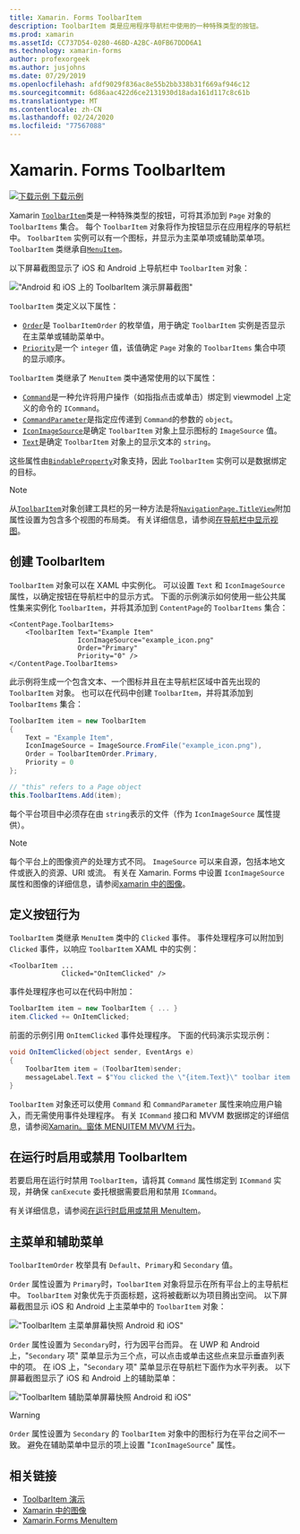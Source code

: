 ```yaml
---
title: Xamarin. Forms ToolbarItem
description: ToolbarItem 类是应用程序导航栏中使用的一种特殊类型的按钮。
ms.prod: xamarin
ms.assetId: CC737D54-0280-46BD-A2BC-A0FB67DDD6A1
ms.technology: xamarin-forms
author: profexorgeek
ms.author: jusjohns
ms.date: 07/29/2019
ms.openlocfilehash: afdf9029f836ac8e55b2bb338b31f669af946c12
ms.sourcegitcommit: 6d86aac422d6ce2131930d18ada161d117c8c61b
ms.translationtype: MT
ms.contentlocale: zh-CN
ms.lasthandoff: 02/24/2020
ms.locfileid: "77567088"
---
```

# <a name="xamarinforms-toolbaritem"></a>Xamarin. Forms ToolbarItem

[![下载示例](~/media/shared/download.png) 下载示例](https://docs.microsoft.com/samples/xamarin/xamarin-forms-samples/userinterface-toolbaritem/)

Xamarin [`ToolbarItem`](xref:Xamarin.Forms.ToolbarItem)类是一种特殊类型的按钮，可将其添加到 `Page` 对象的 `ToolbarItems` 集合。 每个 `ToolbarItem` 对象将作为按钮显示在应用程序的导航栏中。 `ToolbarItem` 实例可以有一个图标，并显示为主菜单项或辅助菜单项。 `ToolbarItem` 类继承自[`MenuItem`](xref:Xamarin.Forms.MenuItem)。

以下屏幕截图显示了 iOS 和 Android 上导航栏中 `ToolbarItem` 对象：

!["Android 和 iOS 上的 ToolbarItem 演示屏幕截图"](toolbaritem-images/toolbaritem-device-screenshot.png "Android 和 iOS 上的 ToolbarItem 演示屏幕截图")

`ToolbarItem` 类定义以下属性：

* [`Order`](xref:Xamarin.Forms.ToolbarItem.Order)是 `ToolbarItemOrder` 的枚举值，用于确定 `ToolbarItem` 实例是否显示在主菜单或辅助菜单中。
* [`Priority`](xref:Xamarin.Forms.ToolbarItem.Priority)是一个 `integer` 值，该值确定 `Page` 对象的 `ToolbarItems` 集合中项的显示顺序。

`ToolbarItem` 类继承了 `MenuItem` 类中通常使用的以下属性：

* [`Command`](xref:Xamarin.Forms.MenuItem.Command)是一种允许将用户操作（如指指点击或单击）绑定到 viewmodel 上定义的命令的 `ICommand`。
* [`CommandParameter`](xref:Xamarin.Forms.MenuItem.CommandParameter)是指定应传递到 `Command`的参数的 `object`。
* [`IconImageSource`](xref:Xamarin.Forms.MenuItem.IconImageSource)是确定 `ToolbarItem` 对象上显示图标的 `ImageSource` 值。
* [`Text`](xref:Xamarin.Forms.MenuItem.Text)是确定 `ToolbarItem` 对象上的显示文本的 `string`。

这些属性由[`BindableProperty`](xref:Xamarin.Forms.BindableProperty)对象支持，因此 `ToolbarItem` 实例可以是数据绑定的目标。

> [!NOTE]
> 从[`ToolbarItem`](xref:Xamarin.Forms.ToolbarItem)对象创建工具栏的另一种方法是将[`NavigationPage.TitleView`](xref:Xamarin.Forms.NavigationPage.TitleViewProperty)附加属性设置为包含多个视图的布局类。 有关详细信息，请参阅[在导航栏中显示视图](~/xamarin-forms/app-fundamentals/navigation/hierarchical.md#displaying-views-in-the-navigation-bar)。

## <a name="create-a-toolbaritem"></a>创建 ToolbarItem

`ToolbarItem` 对象可以在 XAML 中实例化。 可以设置 `Text` 和 `IconImageSource` 属性，以确定按钮在导航栏中的显示方式。 下面的示例演示如何使用一些公共属性集来实例化 `ToolbarItem`，并将其添加到 `ContentPage`的 `ToolbarItems` 集合：

```xaml
<ContentPage.ToolbarItems>
    <ToolbarItem Text="Example Item"
                 IconImageSource="example_icon.png"
                 Order="Primary"
                 Priority="0" />
</ContentPage.ToolbarItems>
```

此示例将生成一个包含文本、一个图标并且在主导航栏区域中首先出现的 `ToolbarItem` 对象。 也可以在代码中创建 `ToolbarItem`，并将其添加到 `ToolbarItems` 集合：

```csharp
ToolbarItem item = new ToolbarItem
{
    Text = "Example Item",
    IconImageSource = ImageSource.FromFile("example_icon.png"),
    Order = ToolbarItemOrder.Primary,
    Priority = 0
};

// "this" refers to a Page object
this.ToolbarItems.Add(item);
```

每个平台项目中必须存在由 `string`表示的文件（作为 `IconImageSource` 属性提供）。

> [!NOTE]
> 每个平台上的图像资产的处理方式不同。 `ImageSource` 可以来自源，包括本地文件或嵌入的资源、URI 或流。 有关在 Xamarin. Forms 中设置 `IconImageSource` 属性和图像的详细信息，请参阅[xamarin 中的图像](~/xamarin-forms/user-interface/images.md)。

## <a name="define-button-behavior"></a>定义按钮行为

`ToolbarItem` 类继承 `MenuItem` 类中的 `Clicked` 事件。 事件处理程序可以附加到 `Clicked` 事件，以响应 `ToolbarItem` XAML 中的实例：

```xaml
<ToolbarItem ...
             Clicked="OnItemClicked" />
```

事件处理程序也可以在代码中附加：

```csharp
ToolbarItem item = new ToolbarItem { ... }
item.Clicked += OnItemClicked;
```

前面的示例引用 `OnItemClicked` 事件处理程序。 下面的代码演示实现示例：

```csharp
void OnItemClicked(object sender, EventArgs e)
{
    ToolbarItem item = (ToolbarItem)sender;
    messageLabel.Text = $"You clicked the \"{item.Text}\" toolbar item.";
}
```

`ToolbarItem` 对象还可以使用 `Command` 和 `CommandParameter` 属性来响应用户输入，而无需使用事件处理程序。 有关 `ICommand` 接口和 MVVM 数据绑定的详细信息，请参阅[Xamarin。窗体 MENUITEM MVVM 行为](~/xamarin-forms/user-interface/menuitem.md#define-menuitem-behavior-with-mvvm)。

## <a name="enable-or-disable-a-toolbaritem-at-runtime"></a>在运行时启用或禁用 ToolbarItem

若要启用在运行时禁用 `ToolbarItem`，请将其 `Command` 属性绑定到 `ICommand` 实现，并确保 `canExecute` 委托根据需要启用和禁用 `ICommand`。

有关详细信息，请参阅[在运行时启用或禁用 MenuItem](menuitem.md#enable-or-disable-a-menuitem-at-runtime)。

## <a name="primary-and-secondary-menus"></a>主菜单和辅助菜单

`ToolbarItemOrder` 枚举具有 `Default`、`Primary`和 `Secondary` 值。

`Order` 属性设置为 `Primary`时，`ToolbarItem` 对象将显示在所有平台上的主导航栏中。 `ToolbarItem` 对象优先于页面标题，这将被截断以为项目腾出空间。 以下屏幕截图显示 iOS 和 Android 上主菜单中的 `ToolbarItem` 对象：

!["ToolbarItem 主菜单屏幕快照 Android 和 iOS"](toolbaritem-images/toolbaritem-primary-menu.png "Android 和 iOS 上的 ToolbarItem 主菜单屏幕截图")

`Order` 属性设置为 `Secondary`时，行为因平台而异。 在 UWP 和 Android 上，"`Secondary` 项" 菜单显示为三个点，可以点击或单击这些点来显示垂直列表中的项。 在 iOS 上，"`Secondary` 项" 菜单显示在导航栏下面作为水平列表。 以下屏幕截图显示了 iOS 和 Android 上的辅助菜单：

!["ToolbarItem 辅助菜单屏幕快照 Android 和 iOS"](toolbaritem-images/toolbaritem-secondary-menu.png "Android 和 iOS 上的 ToolbarItem 辅助菜单屏幕截图")

> [!WARNING]
> `Order` 属性设置为 `Secondary` 的 `ToolbarItem` 对象中的图标行为在平台之间不一致。 避免在辅助菜单中显示的项上设置 "`IconImageSource`" 属性。

## <a name="related-links"></a>相关链接

* [ToolbarItem 演示](https://docs.microsoft.com/samples/xamarin/xamarin-forms-samples/userinterface-toolbaritem/)
* [Xamarin 中的图像](~/xamarin-forms/user-interface/images.md)
* [Xamarin.Forms MenuItem](~/xamarin-forms/user-interface/menuitem.md)
